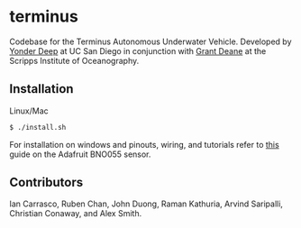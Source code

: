 # terminus
Codebase for the Terminus Autonomous Underwater Vehicle. Developed by [Yonder Deep](http://yonderdeep.org) at UC San Diego in conjunction with [Grant Deane](https://scripps.ucsd.edu/labs/stokes/grant-deane-researcher-profile/#1483576076935-e1a1fd7e-f2ac) at the Scripps Institute of Oceanography.


## Installation

Linux/Mac
```sh
$ ./install.sh
```

For installation on windows and pinouts, wiring, and tutorials refer to [this](https://learn.adafruit.com/adafruit-bno055-absolute-orientation-sensor/arduino-code) guide on the Adafruit BNO055 sensor.


## Contributors

Ian Carrasco, Ruben Chan, John Duong, Raman Kathuria, Arvind Saripalli, Christian Conaway, and Alex Smith.
